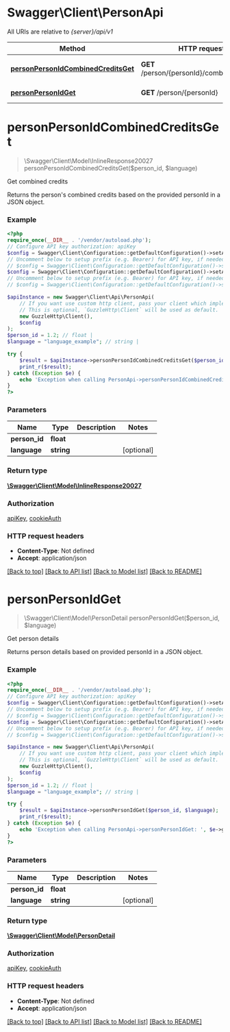 # Swagger\Client\PersonApi

All URIs are relative to *{server}/api/v1*

Method | HTTP request | Description
------------- | ------------- | -------------
[**personPersonIdCombinedCreditsGet**](PersonApi.md#personpersonidcombinedcreditsget) | **GET** /person/{personId}/combined_credits | Get combined credits
[**personPersonIdGet**](PersonApi.md#personpersonidget) | **GET** /person/{personId} | Get person details

# **personPersonIdCombinedCreditsGet**
> \Swagger\Client\Model\InlineResponse20027 personPersonIdCombinedCreditsGet($person_id, $language)

Get combined credits

Returns the person's combined credits based on the provided personId in a JSON object.

### Example
```php
<?php
require_once(__DIR__ . '/vendor/autoload.php');
// Configure API key authorization: apiKey
$config = Swagger\Client\Configuration::getDefaultConfiguration()->setApiKey('X-Api-Key', 'YOUR_API_KEY');
// Uncomment below to setup prefix (e.g. Bearer) for API key, if needed
// $config = Swagger\Client\Configuration::getDefaultConfiguration()->setApiKeyPrefix('X-Api-Key', 'Bearer');// Configure API key authorization: cookieAuth
$config = Swagger\Client\Configuration::getDefaultConfiguration()->setApiKey('connect.sid', 'YOUR_API_KEY');
// Uncomment below to setup prefix (e.g. Bearer) for API key, if needed
// $config = Swagger\Client\Configuration::getDefaultConfiguration()->setApiKeyPrefix('connect.sid', 'Bearer');

$apiInstance = new Swagger\Client\Api\PersonApi(
    // If you want use custom http client, pass your client which implements `GuzzleHttp\ClientInterface`.
    // This is optional, `GuzzleHttp\Client` will be used as default.
    new GuzzleHttp\Client(),
    $config
);
$person_id = 1.2; // float | 
$language = "language_example"; // string | 

try {
    $result = $apiInstance->personPersonIdCombinedCreditsGet($person_id, $language);
    print_r($result);
} catch (Exception $e) {
    echo 'Exception when calling PersonApi->personPersonIdCombinedCreditsGet: ', $e->getMessage(), PHP_EOL;
}
?>
```

### Parameters

Name | Type | Description  | Notes
------------- | ------------- | ------------- | -------------
 **person_id** | **float**|  |
 **language** | **string**|  | [optional]

### Return type

[**\Swagger\Client\Model\InlineResponse20027**](../Model/InlineResponse20027.md)

### Authorization

[apiKey](../../README.md#apiKey), [cookieAuth](../../README.md#cookieAuth)

### HTTP request headers

 - **Content-Type**: Not defined
 - **Accept**: application/json

[[Back to top]](#) [[Back to API list]](../../README.md#documentation-for-api-endpoints) [[Back to Model list]](../../README.md#documentation-for-models) [[Back to README]](../../README.md)

# **personPersonIdGet**
> \Swagger\Client\Model\PersonDetail personPersonIdGet($person_id, $language)

Get person details

Returns person details based on provided personId in a JSON object.

### Example
```php
<?php
require_once(__DIR__ . '/vendor/autoload.php');
// Configure API key authorization: apiKey
$config = Swagger\Client\Configuration::getDefaultConfiguration()->setApiKey('X-Api-Key', 'YOUR_API_KEY');
// Uncomment below to setup prefix (e.g. Bearer) for API key, if needed
// $config = Swagger\Client\Configuration::getDefaultConfiguration()->setApiKeyPrefix('X-Api-Key', 'Bearer');// Configure API key authorization: cookieAuth
$config = Swagger\Client\Configuration::getDefaultConfiguration()->setApiKey('connect.sid', 'YOUR_API_KEY');
// Uncomment below to setup prefix (e.g. Bearer) for API key, if needed
// $config = Swagger\Client\Configuration::getDefaultConfiguration()->setApiKeyPrefix('connect.sid', 'Bearer');

$apiInstance = new Swagger\Client\Api\PersonApi(
    // If you want use custom http client, pass your client which implements `GuzzleHttp\ClientInterface`.
    // This is optional, `GuzzleHttp\Client` will be used as default.
    new GuzzleHttp\Client(),
    $config
);
$person_id = 1.2; // float | 
$language = "language_example"; // string | 

try {
    $result = $apiInstance->personPersonIdGet($person_id, $language);
    print_r($result);
} catch (Exception $e) {
    echo 'Exception when calling PersonApi->personPersonIdGet: ', $e->getMessage(), PHP_EOL;
}
?>
```

### Parameters

Name | Type | Description  | Notes
------------- | ------------- | ------------- | -------------
 **person_id** | **float**|  |
 **language** | **string**|  | [optional]

### Return type

[**\Swagger\Client\Model\PersonDetail**](../Model/PersonDetail.md)

### Authorization

[apiKey](../../README.md#apiKey), [cookieAuth](../../README.md#cookieAuth)

### HTTP request headers

 - **Content-Type**: Not defined
 - **Accept**: application/json

[[Back to top]](#) [[Back to API list]](../../README.md#documentation-for-api-endpoints) [[Back to Model list]](../../README.md#documentation-for-models) [[Back to README]](../../README.md)

